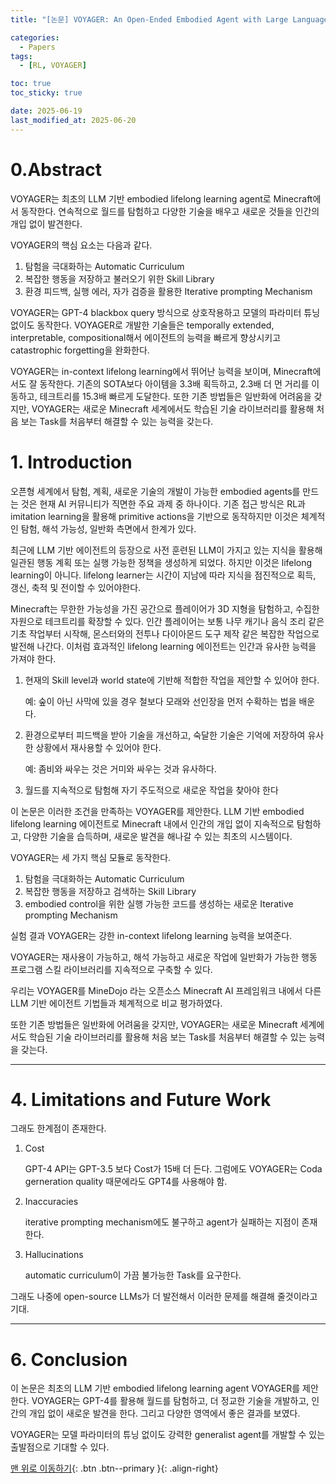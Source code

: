 ```yaml
---
title: "[논문] VOYAGER: An Open-Ended Embodied Agent with Large Language Models"

categories:
  - Papers
tags:
  - [RL, VOYAGER]

toc: true
toc_sticky: true

date: 2025-06-19
last_modified_at: 2025-06-20
---
```


# 0.Abstract

VOYAGER는 최초의 LLM 기반 embodied lifelong learning agent로 Minecraft에서 동작한다. 연속적으로 월드를 탐험하고 다양한 기술을 배우고 새로운 것들을 인간의 개입 없이 발견한다.

VOYAGER의 핵심 요소는 다음과 같다.

1. 탐험을 극대화하는 Automatic Curriculum
2. 복잡한 행동을 저장하고 불러오기 위한 Skill Library
3. 환경 피드백, 실행 에러, 자가 검증을 활용한 Iterative prompting Mechanism

VOYAGER는 GPT-4 blackbox query 방식으로 상호작용하고 모델의 파라미터 튜닝 없이도 동작한다. VOYAGER로 개발한 기술들은 temporally extended, interpretable, compositional해서 에이전트의 능력을 빠르게 향상시키고 catastrophic forgetting을 완화한다.

VOYAGER는 in-context lifelong learning에서 뛰어난 능력을 보이며, Minecraft에서도 잘 동작한다. 기존의 SOTA보다 아이템을 3.3배 획득하고, 2.3배 더 먼 거리를 이동하고, 테크트리를 15.3배 빠르게 도달한다. 또한 기존 방법들은 일반화에 어려움을 갖지만, VOYAGER는 새로운 Minecraft 세계에서도 학습된 기술 라이브러리를 활용해 처음 보는 Task를 처음부터 해결할 수 있는 능력을 갖는다.

# 1. Introduction

오픈형 세계에서 탐험, 계획, 새로운 기술의 개발이 가능한 embodied agents를 만드는 것은 현재 AI 커뮤니티가 직면한 주요 과제 중 하나이다. 기존 접근 방식은 RL과 imitation learning을 활용해 primitive actions을 기반으로 동작하지만 이것은 체계적인 탐험, 해석 가능성, 일반화 측면에서 한계가 있다.

최근에 LLM 기반 에이전트의 등장으로 사전 훈련된 LLM이 가지고 있는 지식을 활용해 일관된 행동 계획 또는 실행 가능한 정책을 생성하게 되었다. 하지만 이것은 lifelong learning이 아니다. lifelong learner는 시간이 지남에 따라 지식을 점진적으로 획득, 갱신, 축적 및 전이할 수 있어야한다.

Minecraft는 무한한 가능성을 가진 공간으로 플레이어가 3D 지형을 탐험하고, 수집한 자원으로 테크트리를 확장할 수 있다. 인간 플레이어는 보통 나무 캐기나 음식 조리 같은 기초 작업부터 시작해, 몬스터와의 전투나 다이아몬드 도구 제작 같은 복잡한 작업으로 발전해 나간다. 이처럼 효과적인 lifelong learning 에이전트는 인간과 유사한 능력을 가져야 한다.

1. 현재의 Skill level과 world state에 기반해 적합한 작업을 제안할 수 있어야 한다.
    
    예: 숲이 아닌 사막에 있을 경우 철보다 모래와 선인장을 먼저 수확하는 법을 배운다.
    
2. 환경으로부터 피드백을 받아 기술을 개선하고, 숙달한 기술은 기억에 저장하여 유사한 상황에서 재사용할 수 있어야 한다.
    
    예: 좀비와 싸우는 것은 거미와 싸우는 것과 유사하다.
    
3. 월드를 지속적으로 탐험해 자기 주도적으로 새로운 작업을 찾아야 한다

이 논문은 이러한 조건을 만족하는 VOYAGER를 제안한다. LLM 기반 embodied lifelong learning 에이전트로 Minecraft 내에서 인간의 개입 없이 지속적으로 탐험하고, 다양한 기술을 습득하며, 새로운 발견을 해나갈 수 있는 최초의 시스템이다.

VOYAGER는 세 가지 핵심 모듈로 동작한다.

1. 탐험을 극대화하는 Automatic Curriculum
2. 복잡한 행동을 저장하고 검색하는 Skill Library
3. embodied control을 위한 실행 가능한 코드를 생성하는 새로운 Iterative prompting Mechanism

실험 결과 VOYAGER는 강한 in-context lifelong learning 능력을 보여준다.

VOYAGER는 재사용이 가능하고, 해석 가능하고 새로운 작업에 일반화가 가능한 행동 프로그램 스킬 라이브러리를 지속적으로 구축할 수 있다.

우리는 VOYAGER를 MineDojo 라는 오픈소스 Minecraft AI 프레임워크 내에서 다른 LLM 기반 에이전트 기법들과 체계적으로 비교 평가하였다.

또한 기존 방법들은 일반화에 어려움을 갖지만, VOYAGER는 새로운 Minecraft 세계에서도 학습된 기술 라이브러리를 활용해 처음 보는 Task를 처음부터 해결할 수 있는 능력을 갖는다.

---

# 4. Limitations and Future Work

그래도 한계점이 존재한다.

1. Cost
    
    GPT-4 API는 GPT-3.5 보다 Cost가 15배 더 든다. 그럼에도 VOYAGER는 Coda gerneration quality 때문에라도 GPT4를 사용해야 함.
    
2. Inaccuracies
    
    iterative prompting mechanism에도 불구하고 agent가 실패하는 지점이 존재한다.
    
3. Hallucinations
    
    automatic curriculum이 가끔 불가능한 Task를 요구한다.
    

그래도 나중에 open-source LLMs가 더 발전해서 이러한 문제를 해결해 줄것이라고 기대.

---

# 6. Conclusion

이 논문은 최초의 LLM 기반 embodied lifelong learning agent VOYAGER를 제안한다. VOYAGER는 GPT-4를 활용해 월드를 탐험하고, 더 정교한 기술을 개발하고, 인간의 개입 없이 새로운 발견을 한다. 그리고 다양한 영역에서 좋은 결과를 보였다. 

VOYAGER는 모델 파라미터의 튜닝 없이도 강력한 generalist agent를 개발할 수 있는 출발점으로 기대할 수 있다.

[맨 위로 이동하기](#){: .btn .btn--primary }{: .align-right}
